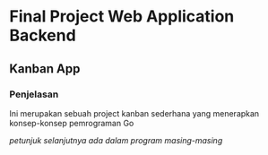 # Final Project Web Application Backend

## Kanban App

### Penjelasan

Ini merupakan sebuah project kanban sederhana yang menerapkan konsep-konsep pemrograman Go

*petunjuk selanjutnya ada dalam program masing-masing*